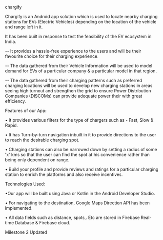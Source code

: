 chargify

Chargify is an Android app solution which is used to locate nearby charging stations for EVs (Electric Vehicles) depending on the location of the vehicle and range left in it. 

It has been built in response to test the feasibility of the EV ecosystem in India.

-- It provides a hassle-free experience to the users and will be their favourite choice for their charging experience.   

-- The data gathered from their Vehicle Information will be used to model demand for EVs of a particular company & a particular model in that region. 

-- The data gathered from their charging patterns such as preferred charging locations will be used to develop new charging stations in areas seeing high turnout and strengthen the grid to ensure Power Distribution Companies (DISCOMs) can provide  adequate power their 
with great efficiency.


Features of our App:


•  It  provides various filters for the type of chargers such as - Fast, Slow &   
   Rapid.
   
•  It  has Turn-by-turn navigation inbuilt  in it to provide directions to the user to reach the desirable charging spot.

•  Charging  stations can also be narrowed down by setting a radius of some 'x' kms  so that the user 
can find the spot at his convenience rather than being only dependent on range.

•  Build your profile and provide reviews and ratings for a particular charging station to enrich the platforms and also receive incentives.


Technologies Used:


•Our app will be built using Java or Kotlin in the Android Developer Studio. 

• For navigating to the destination, Google Maps Direction API has been implemented.

• All data fields such as distance, spots,. Etc are stored in Firebase  Real-time Database & Firebase cloud.



Milestone 2 Updated





